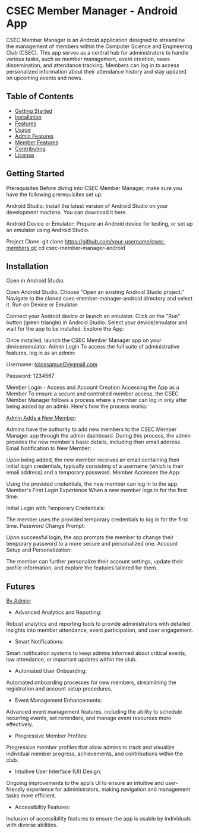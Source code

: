 # CSEC Member Manager - Android App
CSEC Member Manager is an Android application designed to streamline the management of members within the Computer Science and Engineering Club (CSEC). This app serves as a central hub for administrators to handle various tasks, such as member management, event creation, news dissemination, and attendance tracking. Members can log in to access personalized information about their attendance history and stay updated on upcoming events and news.
## Table of Contents

- [Getting Started](#getting-started)
- [Installation](#installation)
- [Features](#features)
- [Usage](#usage)
- [Admin Features](#admin-features)
- [Member Features](#member-features)
- [Contributing](#contributing)
- [License](#license)


## Getting Started

Prerequisites
Before diving into CSEC Member Manager, make sure you have the following prerequisites set up:

Android Studio: Install the latest version of Android Studio on your development machine. You can download it here.

Android Device or Emulator: Prepare an Android device for testing, or set up an emulator using Android Studio.

Project Clone:
git clone https://github.com/your-username/csec-members.git
cd csec-member-manager-android
## Installation
Open in Android Studio:

Open Android Studio.
Choose "Open an existing Android Studio project."
Navigate to the cloned csec-member-manager-android directory and select it.
Run on Device or Emulator:

Connect your Android device or launch an emulator.
Click on the "Run" button (green triangle) in Android Studio.
Select your device/emulator and wait for the app to be installed.
Explore the App:

Once installed, launch the CSEC Member Manager app on your device/emulator.
Admin Login
To access the full suite of administrative features, log in as an admin:

Username: tolossamuel2@gmail.com

Password: 1234567

Member Login - Access and Account Creation
Accessing the App as a Member
To ensure a secure and controlled member access, the CSEC Member Manager follows a process where a member can log in only after being added by an admin. Here's how the process works:


[Admin Adds a New Member](#):

Admins have the authority to add new members to the CSEC Member Manager app through the admin dashboard.
During this process, the admin provides the new member's basic details, including their email address.
Email Notification to New Member:

Upon being added, the new member receives an email containing their initial login credentials, typically consisting of a username (which is their email address) and a temporary password.
Member Accesses the App:

Using the provided credentials, the new member can log in to the app.
Member's First Login Experience
When a new member logs in for the first time:

Initial Login with Temporary Credentials:

The member uses the provided temporary credentials to log in for the first time.
Password Change Prompt:

Upon successful login, the app prompts the member to change their temporary password to a more secure and personalized one.
Account Setup and Personalization:

The member can further personalize their account settings, update their profile information, and explore the features tailored for them.

## Futures
[By Admin](#):


- Advanced Analytics and Reporting:

Robust analytics and reporting tools to provide administrators with detailed insights into member attendance, event participation, and user engagement.

- Smart Notifications:

Smart notification systems to keep admins informed about critical events, low attendance, or important updates within the club.

- Automated User Onboarding:

Automated onboarding processes for new members, streamlining the registration and account setup procedures.

- Event Management Enhancements:

Advanced event management features, including the ability to schedule recurring events, set reminders, and manage event resources more effectively.

- Progressive Member Profiles:

Progressive member profiles that allow admins to track and visualize individual member progress, achievements, and contributions within the club.

- Intuitive User Interface (UI) Design:

Ongoing improvements to the app's UI to ensure an intuitive and user-friendly experience for administrators, making navigation and management tasks more efficient.

- Accessibility Features:

Inclusion of accessibility features to ensure the app is usable by individuals with diverse abilities.

